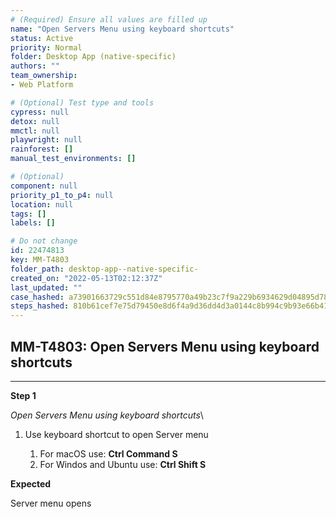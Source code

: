 ```yaml
---
# (Required) Ensure all values are filled up
name: "Open Servers Menu using keyboard shortcuts"
status: Active
priority: Normal
folder: Desktop App (native-specific)
authors: ""
team_ownership: 
- Web Platform

# (Optional) Test type and tools
cypress: null
detox: null
mmctl: null
playwright: null
rainforest: []
manual_test_environments: []

# (Optional)
component: null
priority_p1_to_p4: null
location: null
tags: []
labels: []

# Do not change
id: 22474813
key: MM-T4803
folder_path: desktop-app--native-specific-
created_on: "2022-05-13T02:12:37Z"
last_updated: ""
case_hashed: a73901663729c551d84e8795770a49b23c7f9a229b6934629d04895d78df716b30ee10efcab64f8edde3cf2878562e6d
steps_hashed: 810b61cef7e75d79450e8d6f4a9d36dd4d3a0144c8b994c9b93e66b413254bf46aa28f403c0d27733684050e74d1590f
---
```


## MM-T4803: Open Servers Menu using keyboard shortcuts

---

**Step 1**

_Open Servers Menu using keyboard shortcuts_\\

1. Use keyboard shortcut to open Server menu

   1. For macOS use: **Ctrl Command S**
   2. For Windos and Ubuntu use: **Ctrl Shift S**

**Expected**

Server menu opens
